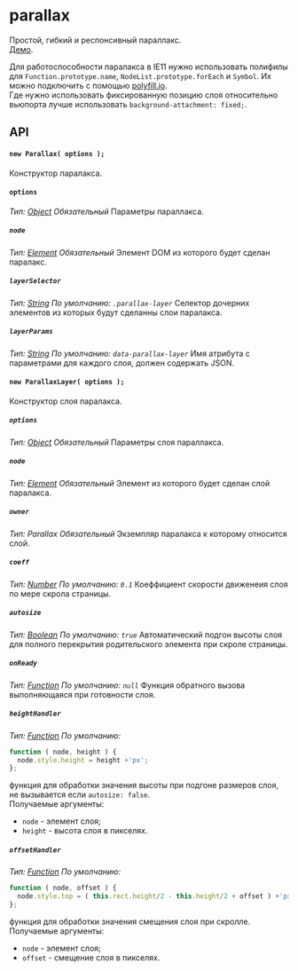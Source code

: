 # parallax
Простой, гибкий и респонсивный параллакс.  
[Демо](https://codepen.io/OXAYAZA/pen/RgNywY).  

Для работоспособности паралакса в IE11 нужно использовать полифилы для `Function.prototype.name`, `NodeList.prototype.forEach` и `Symbol`.
Их можно подключить с помощью [polyfill.io](https://polyfill.io/v3/polyfill.min.js?features=Function.prototype.name%2CNodeList.prototype.forEach%2CSymbol).  
Где нужно использовать фиксированную позицию слоя относительно вьюпорта лучше использовать `background-attachment: fixed;`.

## API
#### `new Parallax( options );`
Конструктор паралакса.

#### `options`
_Тип: [Object](https://developer.mozilla.org/en-US/docs/Web/JavaScript/Reference/Global_Objects/Object)_
_Обязательный_
Параметры параллакса.

##### `node`
_Тип: [Element](https://developer.mozilla.org/en-US/docs/Web/API/Element)_
_Обязательный_
Элемент DOM из которого будет сделан паралакс.

##### `layerSelector`
_Тип: [String](https://developer.mozilla.org/en-US/docs/Web/JavaScript/Reference/Global_Objects/String)_
_По умолчанию: `.parallax-layer`_
Cелектор дочерних элементов из которых будут сделанны слои паралакса.

##### `layerParams`
_Тип: [String](https://developer.mozilla.org/en-US/docs/Web/JavaScript/Reference/Global_Objects/String)_
_По умолчанию: `data-parallax-layer`_
Имя атрибута с параметрами для каждого слоя, должен содержать JSON.

#### `new ParallaxLayer( options );`
Конструктор слоя паралакса.

##### `options`
_Тип: [Object](https://developer.mozilla.org/en-US/docs/Web/JavaScript/Reference/Global_Objects/Object)_
_Обязательный_
Параметры слоя параллакса.

##### `node`
_Тип: [Element](https://developer.mozilla.org/en-US/docs/Web/API/Element)_
_Обязательный_
Элемент из которого будет сделан слой паралакса.

##### `owner`
_Тип: Parallax_
_Обязательный_
Экземпляр паралакса к которому относится слой.

##### `coeff`
_Тип: [Number](https://developer.mozilla.org/en-US/docs/Web/JavaScript/Reference/Global_Objects/Number)_
_По умолчанию: `0.1`_
Коеффициент скорости движенеия слоя по мере скрола страницы.

##### `autosize`
_Тип: [Boolean](https://developer.mozilla.org/en-US/docs/Web/JavaScript/Reference/Global_Objects/Boolean)_
_По умолчанию: `true`_
Автоматический подгон высоты слоя для полного перекрытия родительского элемента при скроле страницы.

##### `onReady`
_Тип: [Function](https://developer.mozilla.org/en-US/docs/Web/JavaScript/Reference/Global_Objects/Function)_
_По умолчанию: `null`_
Функция обратного вызова выполняющаяся при готовности слоя.

##### `heightHandler`
_Тип: [Function](https://developer.mozilla.org/en-US/docs/Web/JavaScript/Reference/Global_Objects/Function)_
_По умолчанию:_
```js
function ( node, height ) {
  node.style.height = height +'px';
};
```
функция для обработки значения высоты при подгоне размеров слоя, не вызывается если `autosize: false`.  
Получаемые аргументы:
- `node` - элемент слоя;
- `height` - высота слоя в пикселях.

##### `offsetHandler`
_Тип: [Function](https://developer.mozilla.org/en-US/docs/Web/JavaScript/Reference/Global_Objects/Function)_
_По умолчанию:_
```js
function ( node, offset ) {
  node.style.top = ( this.rect.height/2 - this.height/2 + offset ) +'px';
};
```
функция для обработки значения смещения слоя при скролле.  
Получаемые аргументы:
- `node` - элемент слоя;
- `offset` - смещение слоя в пикселях.
